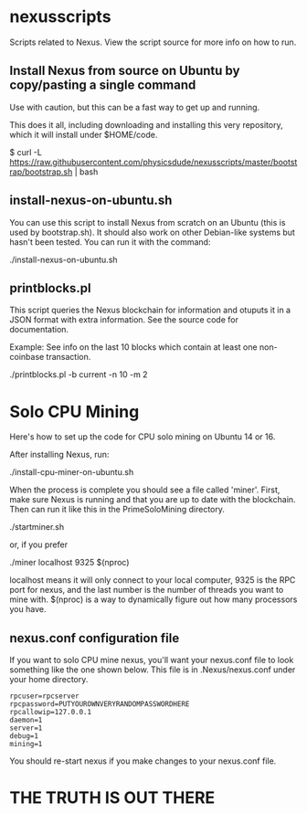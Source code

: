 # nexusscripts

Scripts related to Nexus. View the script source for more info on how to run.

## Install Nexus from source on Ubuntu by copy/pasting a single command

Use with caution, but this can be a fast way to get up and running.

This does it all, including downloading and installing this very repository, which it will install under $HOME/code.

 $ curl -L https://raw.githubusercontent.com/physicsdude/nexusscripts/master/bootstrap/bootstrap.sh | bash

## install-nexus-on-ubuntu.sh

You can use this script to install Nexus from scratch on an Ubuntu (this is used by bootstrap.sh).
It should also work on other Debian-like systems but hasn't been tested.
You can run it with the command:

 ./install-nexus-on-ubuntu.sh

##  printblocks.pl

This script queries the Nexus blockchain for information and otuputs it in a JSON format with extra information.
See the source code for documentation.

Example: See info on the last 10 blocks which contain at least one non-coinbase transaction.

 ./printblocks.pl -b current -n 10 -m 2

# Solo CPU Mining

Here's how to set up the code for CPU solo mining on Ubuntu 14 or 16.

 After installing Nexus, run:

 ./install-cpu-miner-on-ubuntu.sh

 When the process is complete you should see a file called 'miner'.
 First, make sure Nexus is running and that you are up to date with the blockchain.
 Then can run it like this in the PrimeSoloMining directory.

 ./startminer.sh

 or, if you prefer

 ./miner localhost 9325 $(nproc)

 localhost means it will only connect to your local computer, 9325 is the RPC port for nexus, and the last number is the number of threads you want to mine with. $(nproc) is a way to dynamically figure out how many processors you have.

## nexus.conf configuration file

If you want to solo CPU mine nexus, you'll want your nexus.conf file to look something like the one shown below. This file is in .Nexus/nexus.conf under your home directory.

    rpcuser=rpcserver
    rpcpassword=PUTYOUROWNVERYRANDOMPASSWORDHERE
    rpcallowip=127.0.0.1
    daemon=1
    server=1
    debug=1
    mining=1

You should re-start nexus if you make changes to your nexus.conf file.

# THE TRUTH IS OUT THERE
